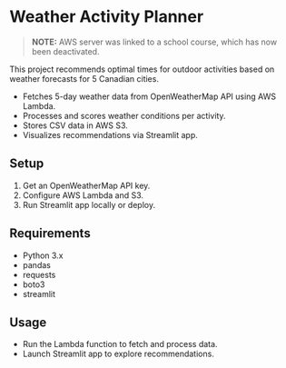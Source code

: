 # Weather Activity Planner

> **NOTE:** AWS server was linked to a school course, which has now been deactivated.

This project recommends optimal times for outdoor activities based on weather forecasts for 5 Canadian cities. 

- Fetches 5-day weather data from OpenWeatherMap API using AWS Lambda.
- Processes and scores weather conditions per activity.
- Stores CSV data in AWS S3.
- Visualizes recommendations via Streamlit app.

## Setup

1. Get an OpenWeatherMap API key.
2. Configure AWS Lambda and S3.
3. Run Streamlit app locally or deploy.

## Requirements

- Python 3.x
- pandas
- requests
- boto3
- streamlit

## Usage

- Run the Lambda function to fetch and process data.
- Launch Streamlit app to explore recommendations.
